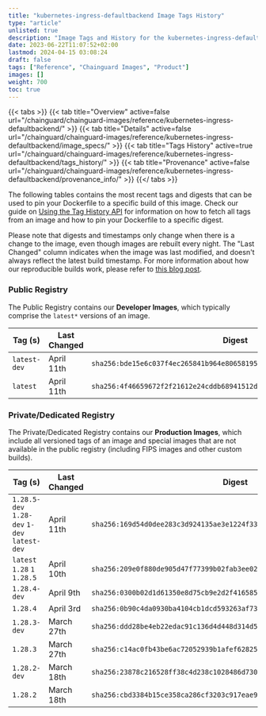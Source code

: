 ```yaml
---
title: "kubernetes-ingress-defaultbackend Image Tags History"
type: "article"
unlisted: true
description: "Image Tags and History for the kubernetes-ingress-defaultbackend Chainguard Image"
date: 2023-06-22T11:07:52+02:00
lastmod: 2024-04-15 03:08:24
draft: false
tags: ["Reference", "Chainguard Images", "Product"]
images: []
weight: 700
toc: true
---
```


{{< tabs >}}
{{< tab title="Overview" active=false url="/chainguard/chainguard-images/reference/kubernetes-ingress-defaultbackend/" >}}
{{< tab title="Details" active=false url="/chainguard/chainguard-images/reference/kubernetes-ingress-defaultbackend/image_specs/" >}}
{{< tab title="Tags History" active=true url="/chainguard/chainguard-images/reference/kubernetes-ingress-defaultbackend/tags_history/" >}}
{{< tab title="Provenance" active=false url="/chainguard/chainguard-images/reference/kubernetes-ingress-defaultbackend/provenance_info/" >}}
{{</ tabs >}}

The following tables contains the most recent tags and digests that can be used to pin your Dockerfile to a specific build of this image. Check our guide on [Using the Tag History API](/chainguard/chainguard-images/using-the-tag-history-api/) for information on how to fetch all tags from an image and how to pin your Dockerfile to a specific digest.

Please note that digests and timestamps only change when there is a change to the image, even though images are rebuilt every night. The "Last Changed" column indicates when the image was last modified, and doesn't always reflect the latest build timestamp. For more information about how our reproducible builds work, please refer to [this blog post](https://www.chainguard.dev/unchained/reproducing-chainguards-reproducible-image-builds).

### Public Registry
The Public Registry contains our **Developer Images**, which typically comprise the `latest*` versions of an image.

| Tag (s)       | Last Changed | Digest                                                                    |
|---------------|--------------|---------------------------------------------------------------------------|
|  `latest-dev` | April 11th   | `sha256:bde15e6c037f4ec265841b964e8065819556cad639ca4d8f95f73413817aa7b9` |
|  `latest`     | April 11th   | `sha256:4f46659672f2f21612e24cddb68941512de0dfa9127d508c81fd204118597147` |


### Private/Dedicated Registry
The Private/Dedicated Registry contains our **Production Images**, which include all versioned tags of an image and special images that are not available in the public registry (including FIPS images and other custom builds).

| Tag (s)                                       | Last Changed | Digest                                                                    |
|-----------------------------------------------|--------------|---------------------------------------------------------------------------|
|  `1.28.5-dev` `1.28-dev` `1-dev` `latest-dev` | April 11th   | `sha256:169d54d0dee283c3d924135ae3e1224f337f0e6b4a9c508b936b4f7aed0bfad5` |
|  `latest` `1.28` `1` `1.28.5`                 | April 10th   | `sha256:209e0f880de905d47f77399b02fab3ee023202e61c7d49ea6002dc8612529977` |
|  `1.28.4-dev`                                 | April 9th    | `sha256:0300b02d1d61350e8d75cb9e2d2f416585ff5ac8cf9c4eaf5fa7e47cd57afbfa` |
|  `1.28.4`                                     | April 3rd    | `sha256:0b90c4da0930ba4104cb1dcd593263af730f20ee84b2a3764f88484437ea9467` |
|  `1.28.3-dev`                                 | March 27th   | `sha256:ddd28be4eb22edac91c136d4d448d314d5f2f991c59242beb46f0d8f6580f4a4` |
|  `1.28.3`                                     | March 27th   | `sha256:c14ac0fb43be6ac72052939b1afef628259163a73be0f8238103f74ef12c5628` |
|  `1.28.2-dev`                                 | March 18th   | `sha256:23878c216528ff38c4d238c1028486d730194d6b22686f282cc5b61efe62ead2` |
|  `1.28.2`                                     | March 18th   | `sha256:cbd3384b15ce358ca286cf3203c917eae90bef5e785a737be1b55a11f9c31951` |

